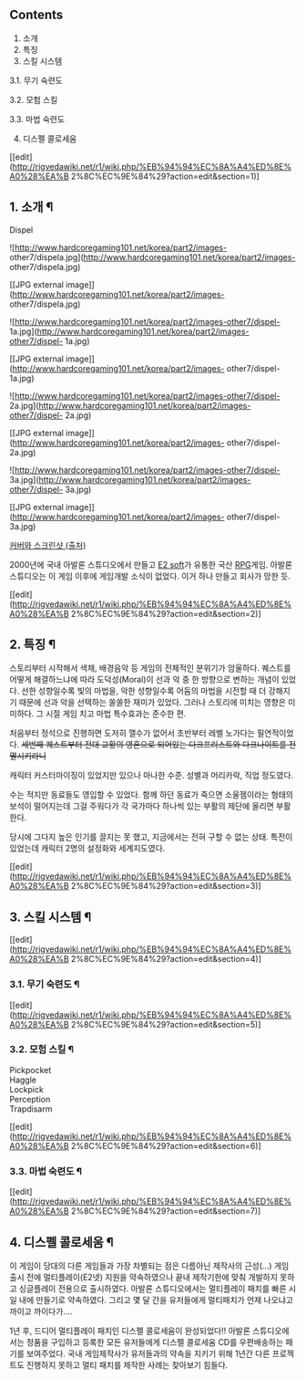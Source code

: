 ## Contents

    

1. 소개 
2. 특징 
3. 스킬 시스템 
    

3.1. 무기 숙련도

3.2. 모험 스킬

3.3. 마법 숙련도

4. 디스펠 콜로세움 

[[edit](http://rigvedawiki.net/r1/wiki.php/%EB%94%94%EC%8A%A4%ED%8E%A0%28%EA%B
2%8C%EC%9E%84%29?action=edit&section=1)]

## 1. 소개 ¶

Dispel

  

![http://www.hardcoregaming101.net/korea/part2/images-
other7/dispela.jpg](http://www.hardcoregaming101.net/korea/part2/images-
other7/dispela.jpg)

[[JPG external image]](http://www.hardcoregaming101.net/korea/part2/images-
other7/dispela.jpg)

![http://www.hardcoregaming101.net/korea/part2/images-other7/dispel-
1a.jpg](http://www.hardcoregaming101.net/korea/part2/images-other7/dispel-
1a.jpg)

[[JPG external image]](http://www.hardcoregaming101.net/korea/part2/images-
other7/dispel-1a.jpg)

![http://www.hardcoregaming101.net/korea/part2/images-other7/dispel-
2a.jpg](http://www.hardcoregaming101.net/korea/part2/images-other7/dispel-
2a.jpg)

[[JPG external image]](http://www.hardcoregaming101.net/korea/part2/images-
other7/dispel-2a.jpg)

![http://www.hardcoregaming101.net/korea/part2/images-other7/dispel-
3a.jpg](http://www.hardcoregaming101.net/korea/part2/images-other7/dispel-
3a.jpg)

[[JPG external image]](http://www.hardcoregaming101.net/korea/part2/images-
other7/dispel-3a.jpg)

[커버와 스크린샷 (출처)](http://www.hardcoregaming101.net/korea/part2/games-other7.htm)

  

2000년에 국내 아발론 스튜디오에서 만들고 [E2 soft](E2%20soft.md)가 유통한 국산
[RPG](RPG.md)게임. 아발론 스튜디오는 이 게임 이후에 게임개발 소식이 없었다. 이거 하나 만들고 회사가 망한 듯.

[[edit](http://rigvedawiki.net/r1/wiki.php/%EB%94%94%EC%8A%A4%ED%8E%A0%28%EA%B
2%8C%EC%9E%84%29?action=edit&section=2)]

## 2. 특징 ¶

스토리부터 시작해서 색채, 배경음악 등 게임의 전체적인 분위기가 암울하다. 퀘스트를 어떻게 해결하느냐에 따라 도덕성(Moral)이 선과 악
중 한 방향으로 변하는 개념이 있었다. 선한 성향일수록 빛의 마법을, 악한 성향일수록 어둠의 마법을 시전할 때 더 강해지기 때문에 선과 악을
선택하는 쏠쏠한 재미가 있었다. 그러나 스토리에 미치는 영향은 미미하다. 그 시절 게임 치고 마법 특수효과는 준수한 편.

  

처음부터 정석으로 진행하면 도저히 깰수가 없어서 초반부터 레벨 노가다는 필연적이었다. <del>세번째 퀘스트부터 전대 교황의 영혼으로
되어있는 다크프리스트와 다크나이트를 전멸시키라니</del>

  

캐릭터 커스터마이징이 있었지만 있으나 마나한 수준. 성별과 머리카락, 직업 정도였다.

  

수는 적지만 동료들도 영입할 수 있었다. 함께 하던 동료가 죽으면 소울젬이라는 형태의 보석이 떨어지는데 그걸 주워다가 각 국가마다 하나씩
있는 부활의 제단에 올리면 부활한다.

  

당시에 그다지 높은 인기를 끌지는 못 했고, 지금에서는 전혀 구할 수 없는 상태. 특전이 있었는데 캐릭터 2명의 설정화와 세계지도였다.

[[edit](http://rigvedawiki.net/r1/wiki.php/%EB%94%94%EC%8A%A4%ED%8E%A0%28%EA%B
2%8C%EC%9E%84%29?action=edit&section=3)]

## 3. 스킬 시스템 ¶

[[edit](http://rigvedawiki.net/r1/wiki.php/%EB%94%94%EC%8A%A4%ED%8E%A0%28%EA%B
2%8C%EC%9E%84%29?action=edit&section=4)]

### 3.1. 무기 숙련도 ¶

[[edit](http://rigvedawiki.net/r1/wiki.php/%EB%94%94%EC%8A%A4%ED%8E%A0%28%EA%B
2%8C%EC%9E%84%29?action=edit&section=5)]

### 3.2. 모험 스킬 ¶

Pickpocket  
Haggle  
Lockpick  
Perception  
Trapdisarm

[[edit](http://rigvedawiki.net/r1/wiki.php/%EB%94%94%EC%8A%A4%ED%8E%A0%28%EA%B
2%8C%EC%9E%84%29?action=edit&section=6)]

### 3.3. 마법 숙련도 ¶

[[edit](http://rigvedawiki.net/r1/wiki.php/%EB%94%94%EC%8A%A4%ED%8E%A0%28%EA%B
2%8C%EC%9E%84%29?action=edit&section=7)]

## 4. 디스펠 콜로세움 ¶

이 게임이 당대의 다른 게임들과 가장 차별되는 점은 다름아닌 제작사의 근성(...) 게임 출시 전에 멀티플레이(E2넷) 지원을 약속하였으나
끝내 제작기한에 맞춰 개발하지 못하고 싱글플레이 전용으로 출시하였다. 아발론 스튜디오에서는 멀티플레이 패치를 빠른 시일 내에 만들기로
약속하였다. 그리고 몇 달 간을 유저들에게 멀티패치가 언제 나오냐고 까이고 까이다가....

  

1년 후, 드디어 멀티플레이 패치인 디스펠 콜로세움이 완성되었다!! 아발론 스튜디오에서는 정품을 구입하고 등록한 모든 유저들에게 디스펠
콜로세움 CD를 우편배송하는 패기를 보여주었다. 국내 게임제작사가 유저들과의 약속을 지키기 위해 1년간 다른 프로젝트도 진행하지 못하고 멀티
패치를 제작한 사례는 찾아보기 힘들다.

